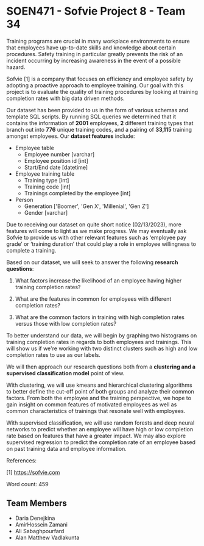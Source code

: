 # SOEN471 - Sofvie Project 8 - Team 34

Training programs are crucial in many workplace environments to ensure that employees have up-to-date skills and knowledge about certain procedures. Safety training in particular greatly prevents the risk of an incident occurring by increasing awareness in the event of a possible hazard. 

Sofvie [1] is a company that focuses on efficiency and employee safety by adopting a proactive approach to employee training. Our goal with this project is to evaluate the quality of training procedures by looking at training completion rates with big data driven methods.

Our dataset has been provided to us in the form of various schemas and template SQL scripts. By running SQL queries we determined that it contains the information of **2001** employees, **2** different training types that branch out into **776** unique training codes, and a pairing of **33,115** training amongst employees. Our **dataset features** include:
- Employee table 
  - Employee number [varchar]
  - Employee position id [int]
  - Start/End date [datetime]
- Employee training table
  - Training type [int]
  - Training code [int]
  - Trainings completed by the employee [int]
- Person
  - Generation ['Boomer', 'Gen X', 'Millenial', 'Gen Z']
  - Gender [varchar]

Due to receiving our dataset on quite short notice (02/13/2023), more features will come to light as we make progress. We may eventually ask Sofvie to provide us with other relevant features such as ‘employee pay grade’ or ‘training duration’ that could play a role in employee willingness to complete a training.

Based on our dataset, we will seek to answer the following **research questions**:

1. What factors increase the likelihood of an employee having higher training completion rates?

2. What are the features in common for employees with different completion rates?

3. What are the common factors in training with high completion rates versus those with low completion rates?

To better understand our data, we will begin by graphing two histograms on training completion rates in regards to both employees and trainings. This will show us if we're working with two distinct clusters such as high and low completion rates to use as our labels.   

We will then approach our research questions both from a **clustering and a supervised classification model** point of view. 

With clustering, we will use kmeans and hierarchical clustering algorithms to better define the cut-off point of both groups and analyze their common factors. From both the employee and the training perspective, we hope to gain insight on common features of motivated employees as well as common characteristics of trainings that resonate well with employees.

With supervised classification, we will use random forests and deep neural networks to predict whether an employee will have high or low completion rate based on features that have a greater impact. We may also explore supervised regression to predict the completion rate of an employee based on past training data and employee information.


References:

[1] https://sofvie.com

Word count: 459

## Team Members 
- Daria Denejkina
- AmirHossein Zamani
- Ali Sabaghpourfard
- Alan Matthew Vadlakunta
